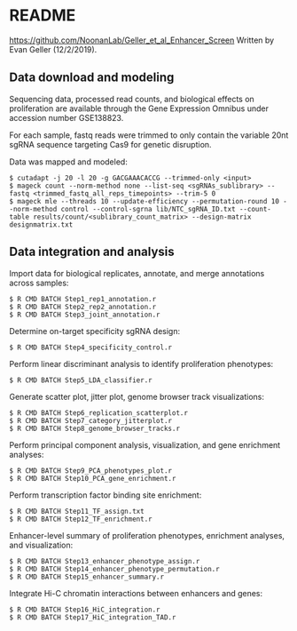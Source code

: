 # README
https://github.com/NoonanLab/Geller_et_al_Enhancer_Screen
Written by Evan Geller (12/2/2019).

## Data download and modeling

Sequencing data, processed read counts, and biological effects on proliferation are available through the Gene Expression Omnibus under accession number GSE138823.  


For each sample, fastq reads were trimmed to only contain the variable 20nt sgRNA sequence targeting Cas9 for genetic disruption.

Data was mapped and modeled:
```
$ cutadapt -j 20 -l 20 -g GACGAAACACCG --trimmed-only <input>
$ mageck count --norm-method none --list-seq <sgRNAs_sublibrary> --fastq <trimmed_fastq_all_reps_timepoints> --trim-5 0
$ mageck mle --threads 10 --update-efficiency --permutation-round 10 --norm-method control --control-sgrna lib/NTC_sgRNA_ID.txt --count-table results/count/<sublibrary_count_matrix> --design-matrix designmatrix.txt

```

## Data integration and analysis

Import data for biological replicates, annotate, and merge annotations across samples:
```
$ R CMD BATCH Step1_rep1_annotation.r
$ R CMD BATCH Step2_rep2_annotation.r
$ R CMD BATCH Step3_joint_annotation.r
```

Determine on-target specificity sgRNA design:
```
$ R CMD BATCH Step4_specificity_control.r
```

Perform linear discriminant analysis to identify proliferation phenotypes:
```
$ R CMD BATCH Step5_LDA_classifier.r
```

Generate scatter plot, jitter plot, genome browser track visualizations:
```
$ R CMD BATCH Step6_replication_scatterplot.r
$ R CMD BATCH Step7_category_jitterplot.r
$ R CMD BATCH Step8_genome_browser_tracks.r
```

Perform principal component analysis, visualization, and gene enrichment analyses:
```
$ R CMD BATCH Step9_PCA_phenotypes_plot.r
$ R CMD BATCH Step10_PCA_gene_enrichment.r
```

Perform transcription factor binding site enrichment:
```
$ R CMD BATCH Step11_TF_assign.txt
$ R CMD BATCH Step12_TF_enrichment.r
```

Enhancer-level summary of proliferation phenotypes, enrichment analyses, and visualization:
```
$ R CMD BATCH Step13_enhancer_phenotype_assign.r
$ R CMD BATCH Step14_enhancer_phenotype_permutation.r
$ R CMD BATCH Step15_enhancer_summary.r
```

Integrate Hi-C chromatin interactions between enhancers and genes:
```
$ R CMD BATCH Step16_HiC_integration.r
$ R CMD BATCH Step17_HiC_integration_TAD.r
```
